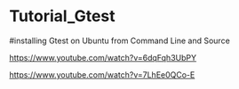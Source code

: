 # Tutorial_Gtest

#installing Gtest on Ubuntu from Command Line and Source

https://www.youtube.com/watch?v=6dqFqh3UbPY

https://www.youtube.com/watch?v=7LhEe0QCo-E


